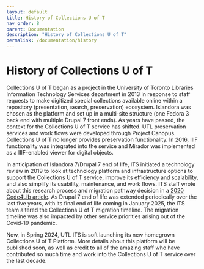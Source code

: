 ```yaml
---
layout: default
title: History of Collections U of T
nav_order: 8
parent: Documentation
description: "History of Collections U of T"
permalink: /documentation/history
---
```


# History of Collections U of T

Collections U of T began as a project in the University of Toronto Libraries Information Technology Services department in 2013 in response to staff requests to make digitized special collections available online within a repository (presentation, search, preservation) ecosystem. Islandora was chosen as the platform and set up in a multi-site structure (one Fedora 3 back end with multiple Drupal 7 front ends). As years have passed, the context for the Collections U of T service has shifted. UTL preservation services and work flows were developed through Project Canopus. Collections U of T no longer provides preservation functionality. In 2016, IIIF functionality was integrated into the service and Mirador was implemented as a IIIF-enabled viewer for digital objects. 

In anticipation of Islandora 7/Drupal 7 end of life, ITS initiated a technology review in 2019 to look at technology platform and infrastructure options to support the Collections U of T service, improve its efficiency and scalability, and also simplify its usability, maintenance, and work flows. ITS staff wrote about this research process and migration pathway decision in a [2020 Code4Lib article](https://journal.code4lib.org/articles/15000). As Drupal 7 end of life was extended periodically over the last five years, with its final end of life coming in January 2025, the ITS team altered the Collections U of T migration timeline. The migration timeline was also impacted by other service priorities arising out of the Covid-19 pandemic.

Now, in Spring 2024, UTL ITS is soft launching its new homegrown Collections U of T Platform. More details about this platform will be published soon, as well as credit to all of the amazing staff who have contributed so much time and work into the Collections U of T service over the last decade. 
